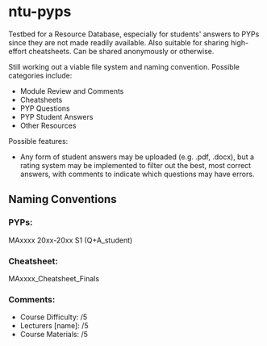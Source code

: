# ntu-pyps
Testbed for a Resource Database, especially for students' answers to PYPs since they are not made readily available. Also suitable for sharing high-effort cheatsheets.
Can be shared anonymously or otherwise.

Still working out a viable file system and naming convention. Possible categories include:
- Module Review and Comments
- Cheatsheets
- PYP Questions
- PYP Student Answers
- Other Resources

Possible features:
- Any form of student answers may be uploaded (e.g. .pdf, .docx), but a rating system may be implemented to filter out the best, most correct answers, with comments to indicate which questions may have errors.

## Naming Conventions
### PYPs: 
MAxxxx 20xx-20xx S1 (Q+A_student)

### Cheatsheet:
MAxxxx_Cheatsheet_Finals

### Comments:
- Course Difficulty: /5
- Lecturers [name]: /5
- Course Materials: /5
